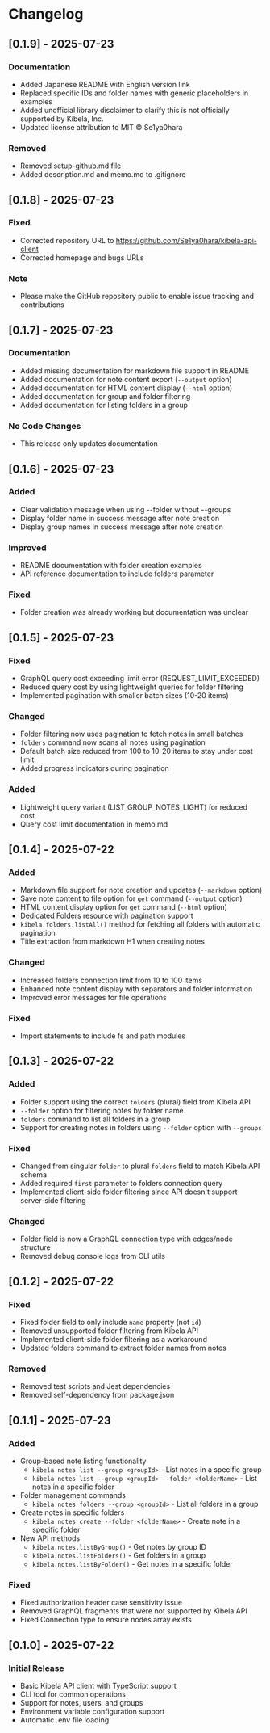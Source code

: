 # Changelog

## [0.1.9] - 2025-07-23

### Documentation
- Added Japanese README with English version link
- Replaced specific IDs and folder names with generic placeholders in examples
- Added unofficial library disclaimer to clarify this is not officially supported by Kibela, Inc.
- Updated license attribution to MIT © Se1ya0hara

### Removed
- Removed setup-github.md file
- Added description.md and memo.md to .gitignore

## [0.1.8] - 2025-07-23

### Fixed
- Corrected repository URL to https://github.com/Se1ya0hara/kibela-api-client
- Corrected homepage and bugs URLs

### Note
- Please make the GitHub repository public to enable issue tracking and contributions

## [0.1.7] - 2025-07-23

### Documentation
- Added missing documentation for markdown file support in README
- Added documentation for note content export (`--output` option)
- Added documentation for HTML content display (`--html` option)
- Added documentation for group and folder filtering
- Added documentation for listing folders in a group

### No Code Changes
- This release only updates documentation

## [0.1.6] - 2025-07-23

### Added
- Clear validation message when using --folder without --groups
- Display folder name in success message after note creation
- Display group names in success message after note creation

### Improved
- README documentation with folder creation examples
- API reference documentation to include folders parameter

### Fixed
- Folder creation was already working but documentation was unclear

## [0.1.5] - 2025-07-23

### Fixed
- GraphQL query cost exceeding limit error (REQUEST_LIMIT_EXCEEDED)
- Reduced query cost by using lightweight queries for folder filtering
- Implemented pagination with smaller batch sizes (10-20 items)

### Changed
- Folder filtering now uses pagination to fetch notes in small batches
- `folders` command now scans all notes using pagination
- Default batch size reduced from 100 to 10-20 items to stay under cost limit
- Added progress indicators during pagination

### Added  
- Lightweight query variant (LIST_GROUP_NOTES_LIGHT) for reduced cost
- Query cost limit documentation in memo.md

## [0.1.4] - 2025-07-22

### Added
- Markdown file support for note creation and updates (`--markdown` option)
- Save note content to file option for `get` command (`--output` option)
- HTML content display option for `get` command (`--html` option)
- Dedicated Folders resource with pagination support
- `kibela.folders.listAll()` method for fetching all folders with automatic pagination
- Title extraction from markdown H1 when creating notes

### Changed  
- Increased folders connection limit from 10 to 100 items
- Enhanced note content display with separators and folder information
- Improved error messages for file operations

### Fixed
- Import statements to include fs and path modules

## [0.1.3] - 2025-07-22

### Added
- Folder support using the correct `folders` (plural) field from Kibela API
- `--folder` option for filtering notes by folder name 
- `folders` command to list all folders in a group
- Support for creating notes in folders using `--folder` option with `--groups`

### Fixed
- Changed from singular `folder` to plural `folders` field to match Kibela API schema
- Added required `first` parameter to folders connection query
- Implemented client-side folder filtering since API doesn't support server-side filtering

### Changed
- Folder field is now a GraphQL connection type with edges/node structure
- Removed debug console logs from CLI utils

## [0.1.2] - 2025-07-22

### Fixed
- Fixed folder field to only include `name` property (not `id`)
- Removed unsupported folder filtering from Kibela API
- Implemented client-side folder filtering as a workaround
- Updated folders command to extract folder names from notes

### Removed
- Removed test scripts and Jest dependencies
- Removed self-dependency from package.json

## [0.1.1] - 2025-07-23

### Added
- Group-based note listing functionality
  - `kibela notes list --group <groupId>` - List notes in a specific group
  - `kibela notes list --group <groupId> --folder <folderName>` - List notes in a specific folder
- Folder management commands
  - `kibela notes folders --group <groupId>` - List all folders in a group
- Create notes in specific folders
  - `kibela notes create --folder <folderName>` - Create note in a specific folder
- New API methods
  - `kibela.notes.listByGroup()` - Get notes by group ID
  - `kibela.notes.listFolders()` - Get folders in a group
  - `kibela.notes.listByFolder()` - Get notes in a specific folder

### Fixed
- Fixed authorization header case sensitivity issue
- Removed GraphQL fragments that were not supported by Kibela API
- Fixed Connection type to ensure nodes array exists

## [0.1.0] - 2025-07-22

### Initial Release
- Basic Kibela API client with TypeScript support
- CLI tool for common operations
- Support for notes, users, and groups
- Environment variable configuration support
- Automatic .env file loading